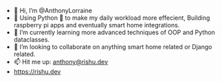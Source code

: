- 👋 Hi, I’m @AnthonyLorraine
- 👀 Using Python 🐍 to make my daily workload more effecient, Building raspberry pi apps and eventually smart home integrations.
- 🌱 I’m currently learning more advanced techniques of OOP and Python dataclasses.
- 💞️ I’m looking to collaborate on anything smart home related or Django related.
- 📫 Hit me up: anthony@rishu.dev
- https://rishu.dev

<!---
AnthonyLorraine/AnthonyLorraine is a ✨ special ✨ repository because its `README.md` (this file) appears on your GitHub profile.
You can click the Preview link to take a look at your changes.
--->
